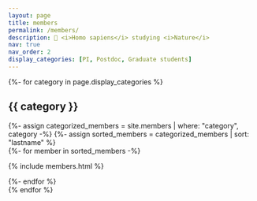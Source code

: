 ```yaml
---
layout: page
title: members
permalink: /members/
description: 🥷 <i>Homo sapiens</i> studying <i>Nature</i>
nav: true
nav_order: 2
display_categories: [PI, Postdoc, Graduate students]
---
```


<!-- pages/members.md -->
<div class="projects">
<!-- Display categorized projects -->
{%- for category in page.display_categories %}
<h2 class="category">{{ category }}</h2>
{%- assign categorized_members = site.members | where: "category", category -%}
{%- assign sorted_members = categorized_members | sort: "lastname" %}
<!-- Generate cards for each member -->
<div class="container">
  <div class="row row-cols-1">
  {%- for member in sorted_members -%}
    <p>
    {% include members.html %}
    </p>
  {%- endfor %}
  </div>
</div>
{% endfor %}
</div>
